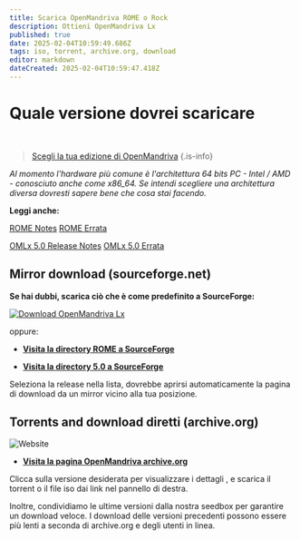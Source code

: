 ```yaml
---
title: Scarica OpenMandriva ROME o Rock
description: Ottieni OpenMandriva Lx
published: true
date: 2025-02-04T10:59:49.686Z
tags: iso, torrent, archive.org, download
editor: markdown
dateCreated: 2025-02-04T10:59:47.418Z
---
```


# Quale versione dovrei scaricare
<br>

> [Scegli la tua edizione di OpenMandriva](https://www.openmandriva.org/release-picking)
{.is-info}


*Al momento l'hardware più comune è l'architettura 64 bits PC - Intel / AMD - conosciuto anche come x86\_64.
Se intendi scegliere una architettura diversa dovresti sapere bene che cosa stai facendo.*


**Leggi anche:**

[ROME Notes](/distribution/releases/rome/notes)
[ROME Errata](/distribution/releases/rome/errata)

[OMLx 5.0 Release Notes](/distribution/releases/omlx50/notes)
[OMLx 5.0 Errata](/distribution/releases/omlx50/errata)
<br>


## Mirror download (sourceforge.net)

**Se hai dubbi, scarica ciò che è come predefinito a SourceForge:**

[![Download OpenMandriva Lx](https://a.fsdn.com/con/app/sf-download-button)](https://sourceforge.net/projects/openmandriva/files/latest/download)

oppure:
-  [**Visita la directory ROME a SourceForge**](https://sourceforge.net/projects/openmandriva/files/release/ROME/)

- [**Visita la directory 5.0 a SourceForge**](https://sourceforge.net/projects/openmandriva/files/release/5.0/)

Seleziona la release nella lista, dovrebbe aprirsi automaticamente la pagina di download da un mirror vicino alla tua posizione.
<br>

## Torrents and download diretti (archive.org) 

![Website](https://img.shields.io/website?label=Archive.org%20Status&url=https%3A%2F%2Farchive.org)

- [**Visita la pagina OpenMandriva archive.org**](https://archive.org/details/@oma_infra)

Clicca sulla versione desiderata per visualizzare i dettagli , e scarica il torrent o il file iso dai link nel pannello di destra.

Inoltre, condividiamo le ultime versioni dalla nostra seedbox per garantire un download veloce. I download delle versioni precedenti possono essere più lenti a seconda di archive.org e degli utenti in linea.


